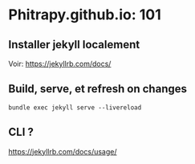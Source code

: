 # Phitrapy.github.io: 101

## Installer jekyll localement
Voir: https://jekyllrb.com/docs/

## Build, serve, et refresh on changes
```
bundle exec jekyll serve --livereload
```

## CLI ?
https://jekyllrb.com/docs/usage/

